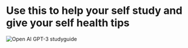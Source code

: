 # Use this to help your self study and give your self health tips
![Open AI GPT-3 studyguide](https://i.ibb.co/LS4DRhb/image-257.png)
